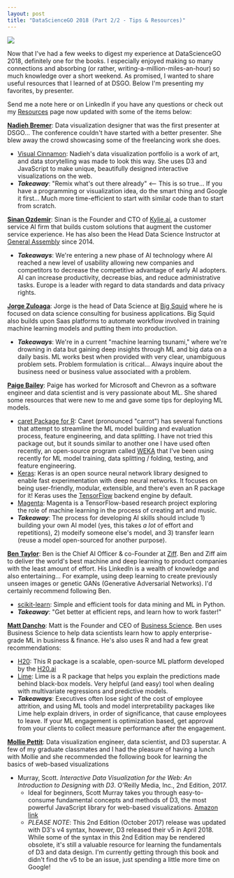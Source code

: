 ```yaml
---
layout: post
title: "DataScienceGO 2018 (Part 2/2 - Tips & Resources)"
---
```


![](https://d33wubrfki0l68.cloudfront.net/675576b83caab5f4ce05b74548ca210461cf38f4/dd0d0/img/blog/2017/baby-spike/sciam_magazine_collage.jpeg)

Now that I've had a few weeks to digest my experience at DataScienceGO 2018, definitely one for the books. I especially enjoyed making so many connections and absorbing (or rather, writing-a-million-miles-an-hour) so much knowledge over a short weekend. As promised, I wanted to share useful resources that I learned of at DSGO. Below I'm presenting my favorites, by presenter.

Send me a note here or on LinkedIn if you have any questions or check out my [Resources](https://javorraca.github.io/Home/pages/resources.html) page now updated with some of the items below:

[**Nadieh Bremer**](https://www.linkedin.com/in/nbremer/): Data visualization designer that was the first presenter at DSGO... The conference couldn't have started with a better presenter. She blew away the crowd showcasing some of the freelancing work she does.
* [Visual Cinnamon](https://www.visualcinnamon.com/): Nadieh's data visualization portfolio is a work of art, and data storytelling was made to look this way. She uses D3 and JavaScript to make unique, beautifully designed interactive visualizations on the web.
* _**Takeaway**_: "Remix what's out there already" <-- This is so true... If you have a programming or visualization idea, do the smart thing and Google it first... Much more time-efficient to start with similar code than to start from scratch.

[**Sinan Ozdemir**](https://www.linkedin.com/in/sinan-ozdemir/): Sinan is the Founder and CTO of [Kylie.ai](https://www.kylie.ai/), a customer service AI firm that builds custom solutions that augment the customer service experience. He has also been the Head Data Science Instructor at [General Assembly](https://generalassemb.ly/) since 2014.
* _**Takeaways**_: We're entering a new phase of AI technology where AI reached a new level of usability allowing new companies and competitors to decrease the competitive advantage of early AI adopters. AI can increase productivity, decrease bias, and reduce administrative tasks. Europe is a leader with regard to data standards and data privacy rights.

[**Jorge Zuloaga**](https://www.linkedin.com/in/jorge-zuloaga/): Jorge is the head of Data Science at [Big Squid](https://bigsquid.com/) where he is focused on data science consulting for business applications. Big Squid also builds upon Saas platforms to automate workflow involved in training machine learning models and putting them into production.
* _**Takeaways**_: We're in a current "machine learning tsunami," where we're drowning in data but gaining deep insights through ML and big data on a daily basis. ML works best when provided with very clear, unambiguous problem sets. Problem formulation is critical... Always inquire about the business need or business value associated with a problem.

[**Paige Bailey**](https://www.linkedin.com/in/dynamicwebpaige/): Paige has worked for Microsoft and Chevron as a software engineer and data scientist and is very passionate about ML. She shared some resources that were new to me and gave some tips for deploying ML models.
* [caret Package for R](http://topepo.github.io/caret/index.html): Caret (pronounced "carrot") has several functions that attempt to streamline the ML model building and evaluation process, feature engineering, and data splitting. I have not tried this package out, but it sounds similar to another one I have used often recently, an open-source program called [WEKA](https://www.cs.waikato.ac.nz/ml/weka/) that I've been using recently for ML model training, data splitting / folding, testing, and feature engineering.
* [Keras](https://keras.rstudio.com/): Keras is an open source neural network library designed to enable fast experimentation with deep neural networks. It focuses on being user-friendly, modular, extensible, and there's even an R package for it! Keras uses the [TensorFlow](https://www.tensorflow.org/) backend engine by default.
* [Magenta](https://github.com/tensorflow/magenta): Magenta is a TensorFlow-based research project exploring the role of machine learning in the process of creating art and music.
* _**Takeaway**_: The process for developing AI skills should include 1) building your own AI model (yes, this takes _a lot_ of effort and repetitions), 2) modeify someone else's model, and 3) transfer learn (reuse a model open-sourced for another purpose).

[**Ben Taylor**](https://www.linkedin.com/in/bentaylordata/): Ben is the Chief AI Officer & co-Founder at [Ziff](http://ziff.ai/). Ben and Ziff aim to deliver the world's best machine and deep learning to product companies with the least amount of effort. His LinkedIn is a wealth of knowledge and also entertaining... For example, using deep learning to create previously unseen images or genetic GANs (Generative Adversarial Networks). I'd certainly recommend following Ben.
* [scikit-learn](http://scikit-learn.org/stable/): Simple and efficient tools for data mining and ML in Python.
* _**Takeaway**_: "Get better at efficient reps, and learn how to work faster!"

[**Matt Dancho**](https://www.linkedin.com/in/mattdancho/): Matt is the Founder and CEO of [Business Science](https://www.business-science.io/). Ben uses Business Science to help data scientists learn how to apply enterprise-grade ML in business & finance. He's also uses R and had a few great recommendations:
* [H20](https://cran.r-project.org/web/packages/h2o/index.html): This R package is a scalable, open-source ML platform developed by the [H20.ai](https://www.h2o.ai/)
* [Lime](https://cran.r-project.org/web/packages/lime/index.html): Lime is a R package that helps you explain the predictions made behind black-box models. Very helpful (and easy) tool when dealing with multivariate regressions and predictive models.
* _**Takeaways**_: Executives often lose sight of the cost of employee attrition, and using ML tools and model interpretability packages like Lime help explain drivers, in order of significance, that cause employees to leave. If your ML engagement is optimization based, get approval from your clients to collect measure performance after the engagement.

[**Mollie Pettit**](https://www.linkedin.com/in/molliempettit/): Data visualization engineer, data scientist, and D3 superstar. A few of my graduate classmates and I had the pleasure of having a lunch with Mollie and she recommended the following book for learning the basics of web-based visualizations
* Murray, Scott. _Interactive Data Visualization for the Web: An Introduction to Designing with D3_. O'Reilly Media, Inc., 2nd Edition, 2017.
  * Ideal for beginners, Scott Murray takes you through easy-to-consume fundamental concepts and methods of D3, the most powerful JavaScript library for web-based visualizations. [Amazon link](https://www.amazon.com/Interactive-Data-Visualization-Web-Introduction/dp/1491921285)
  *  _PLEASE NOTE_: This 2nd Edition (October 2017) release was updated with D3's v4 syntax, however, D3 released their v5 in April 2018. While some of the syntax in this 2nd Edition may be rendered obsolete, it's still a valuable resource for learning the fundamentals of D3 and data design. I'm currently getting through this book and didn't find the v5 to be an issue, just spending a little more time on Google!
